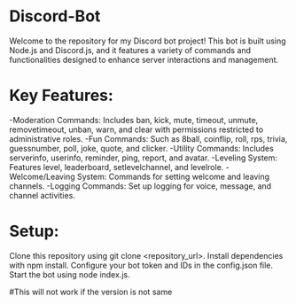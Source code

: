# Discord-Bot
Welcome to the repository for my Discord bot project! This bot is built using Node.js and Discord.js, and it features a variety of commands and functionalities designed to enhance server interactions and management.

# Key Features:
-Moderation Commands: Includes ban, kick, mute, timeout, unmute, removetimeout, unban, warn, and clear with permissions     restricted to administrative roles.
-Fun Commands: Such as 8ball, coinflip, roll, rps, trivia, guessnumber, poll, joke, quote, and clicker.
-Utility Commands: Includes serverinfo, userinfo, reminder, ping, report, and avatar.
-Leveling System: Features level, leaderboard, setlevelchannel, and levelrole.
-Welcome/Leaving System: Commands for setting welcome and leaving channels.
-Logging Commands: Set up logging for voice, message, and channel activities.

# Setup:
Clone this repository using git clone <repository_url>.
Install dependencies with npm install.
Configure your bot token and IDs in the config.json file.
Start the bot using node index.js.

#This will not work if the version is not same

